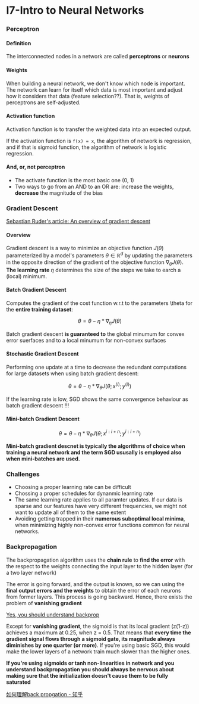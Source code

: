 l7-Intro to Neural Networks
===

### Perceptron

#### Definition

The interconnected nodes in a network are called **perceptrons** or **neurons**

#### Weights

When building a neural network, we don't know which node is important. The network can learn for itself which data is most important and adjust how it considers that data (feature selection??). That is, weights of perceptrons are self-adjusted.

#### Activation function

Activation function is to transfer the weighted data into an expected output.

If the activation function is `f(x) = x`, the algorithm of network is regression, and if that is sigmoid function, the algorithm of network is logistic regression.

#### And, or, not perceptron

* The activate function is the most basic one (0, 1)
* Two ways to go from an AND to an OR are: increase the weights, **decrease** the magnitude of the bias

### Gradient Descent

[Sebastian Ruder's article: An overview of gradient descent](http://sebastianruder.com/optimizing-gradient-descent/)

#### Overview

Gradient descent is a way to minimize an objective function $J(\theta)$ parameterized by a model's parameters $\theta \in \mathbb R^d$ by updating the parameters in the opposite direction of the gradient of the objective function $\nabla_{\theta} J(\theta)$. **The learning rate** $\eta$ determines the size of the steps we take to earch a (local) minimum.

#### Batch Gradient Descent

Computes the gradient of the cost function w.r.t to the parameters \theta for the **entire training dataset**:

$$ \theta = \theta - \eta * \nabla_{\eta} J(\theta) $$

Batch gradient descent **is guaranteed to** the global minumum for convex error suerfaces and to a local minumum for non-convex surfaces

#### Stochastic Gradient Descent

Performing one update at a time to decrease the redundant computations for large datasets when using batch gradient descent:

$$\theta = \theta - \eta * \nabla_{\theta} J(\theta; x^{(i)};y^{(i)})$$

If the learning rate is low, SGD shows the same convergence behaviour as batch gradient descent !!!

#### Mini-batch Gradient Descent

$$ \theta = \theta - \eta * \nabla_{\theta} J(\theta;x^{i:i+n};y^{i:i+n})$$

**Mini-batch gradient descnet is typically the algorithms of choice when training a neural network and the term SGD ususally is employed also when mini-batches are used.**

### Challenges

* Choosing a proper learning rate can be difficult
* Chossing a proper schedules for dynanmic learning rate
* The same learning rate applies to all paramter updates. If our data is sparse and our features have very different frequencies, we might not want to update all of them to the same extent
* Avoiding getting trapped in their **numerous suboptimal local minima**, when minimizing highly non-convex error functions common for neural networks.

### Backpropagation

The backpropagation algorithm uses the **chain rule** to **find the error** with the respect to the weights connecting the input layer to the hidden layer (for a two layer network)

The error is going forward, and the output is known, so we can using the **final output errors and the weights** to obtain the error of each neurons from former layers. This process is going backward. Hence, there exists the problem of **vanishing gradient**

[Yes, you should understand backprop](https://medium.com/@karpathy/yes-you-should-understand-backprop-e2f06eab496b#.6xszsfjee)

Except for **vanishing gradient**, the sigmoid is that its local gradient (z(1-z)) achieves a maximum at 0.25, when z = 0.5. That means that **every time the gradient signal flows through a sigmoid gate, its magnitude always diminishes by one quarter (or more)**. If you're using basic SGD, this would make the lower layers of a network train much slower than the higher ones.

**If you're using sigmoids or tanh non-linearities in network and you understand backpropagation you should always be nervous about making sure that the initialization doesn't cause them to be fully saturated**

[如何理解back propgation - 知乎](https://www.zhihu.com/question/27239198)